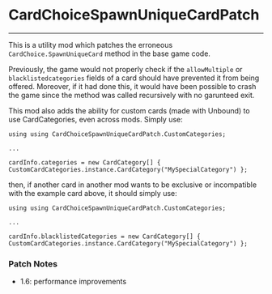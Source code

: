 # CardChoiceSpawnUniqueCardPatch
------------------

This is a utility mod which patches the erroneous `CardChoice.SpawnUniqueCard` method in the base game code.

Previously, the game would not properly check if the `allowMultiple` or `blacklistedcategories` fields of a card should have prevented it from being offered. Moreover, if it had done this, it would have been possible to crash the game since the method was called recursively with no garunteed exit.

This mod also adds the ability for custom cards (made with Unbound) to use CardCategories, even across mods. Simply use:

```
using using CardChoiceSpawnUniqueCardPatch.CustomCategories;

...

cardInfo.categories = new CardCategory[] { CustomCardCategories.instance.CardCategory("MySpecialCategory") };

```

then, if another card in another mod wants to be exclusive or incompatible with the example card above, it should simply use:

```
using using CardChoiceSpawnUniqueCardPatch.CustomCategories;

...

cardInfo.blacklistedCategories = new CardCategory[] { CustomCardCategories.instance.CardCategory("MySpecialCategory") };

```

### Patch Notes

- 1.6: performance improvements
